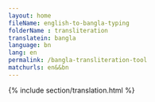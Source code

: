 ```yaml
--- 
layout: home 
fileName: english-to-bangla-typing
folderName : transliteration
translatein: bangla
language: bn
lang: en
permalink: /bangla-transliteration-tool
matchurls: en&&bn
---
```

{% include section/translation.html %}